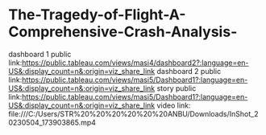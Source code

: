 # The-Tragedy-of-Flight-A-Comprehensive-Crash-Analysis-
dashboard 1 public link:https://public.tableau.com/views/masi4/dashboard2?:language=en-US&:display_count=n&:origin=viz_share_link
dashboard 2 public link:https://public.tableau.com/views/masi5/Dashboard1?:language=en-US&:display_count=n&:origin=viz_share_link
story public link:https://public.tableau.com/views/masi5/Dashboard1?:language=en-US&:display_count=n&:origin=viz_share_link
video link: file:///C:/Users/STR%20%20%20%20%20%20ANBU/Downloads/InShot_20230504_173903865.mp4
